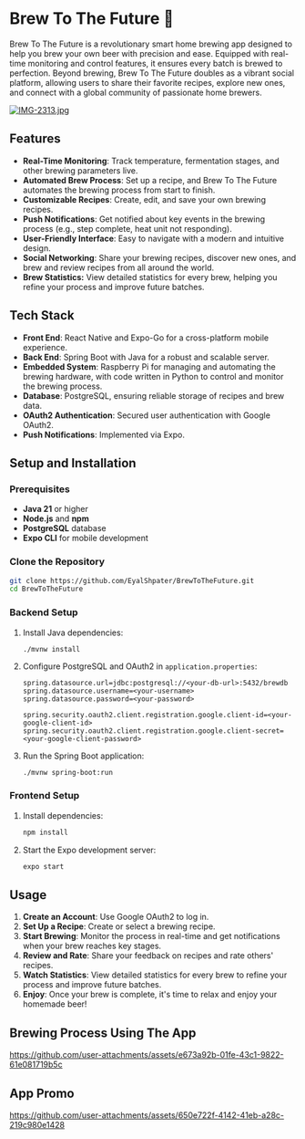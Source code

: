 
# Brew To The Future 🍺

Brew To The Future is a revolutionary smart home brewing app designed to help you brew your own beer with precision and ease. Equipped with real-time monitoring and control features, it ensures every batch is brewed to perfection. Beyond brewing, Brew To The Future doubles as a vibrant social platform, allowing users to share their favorite recipes, explore new ones, and connect with a global community of passionate home brewers.

[![IMG-2313.jpg](https://i.postimg.cc/dQh9L3y6/IMG-2313.jpg)](https://postimg.cc/QVr7zXSK)

## Features

- **Real-Time Monitoring**: Track temperature, fermentation stages, and other brewing parameters live.
- **Automated Brew Process**: Set up a recipe, and Brew To The Future automates the brewing process from start to finish.
- **Customizable Recipes**: Create, edit, and save your own brewing recipes.
- **Push Notifications**: Get notified about key events in the brewing process (e.g., step complete, heat unit not responding).
- **User-Friendly Interface**: Easy to navigate with a modern and intuitive design.
- **Social Networking**: Share your brewing recipes, discover new ones, and brew and review recipes from all around the world.
- **Brew Statistics:** View detailed statistics for every brew, helping you refine your process and improve future batches.

## Tech Stack

- **Front End**: React Native and Expo-Go for a cross-platform mobile experience.
- **Back End**: Spring Boot with Java for a robust and scalable server.
- **Embedded System**: Raspberry Pi for managing and automating the brewing hardware, with code written in Python to control and monitor the brewing process.
- **Database**: PostgreSQL, ensuring reliable storage of recipes and brew data.
- **OAuth2 Authentication**: Secured user authentication with Google OAuth2.
- **Push Notifications**: Implemented via Expo.


## Setup and Installation

### Prerequisites
- **Java 21** or higher
- **Node.js** and **npm**
- **PostgreSQL** database
- **Expo CLI** for mobile development

### Clone the Repository
```bash
git clone https://github.com/EyalShpater/BrewToTheFuture.git
cd BrewToTheFuture
```

### Backend Setup
1. Install Java dependencies:
   ```console
   ./mvnw install
   ```
2. Configure PostgreSQL and OAuth2 in `application.properties`:
   ```properties
   spring.datasource.url=jdbc:postgresql://<your-db-url>:5432/brewdb
   spring.datasource.username=<your-username>
   spring.datasource.password=<your-password>

   spring.security.oauth2.client.registration.google.client-id=<your-google-client-id>
   spring.security.oauth2.client.registration.google.client-secret=<your-google-client-password>
   ```
3. Run the Spring Boot application:
   ```bash
   ./mvnw spring-boot:run
   ```


### Frontend Setup
1. Install dependencies:
   ```bash
   npm install
   ```
2. Start the Expo development server:
   ```bash
   expo start
   ```

## Usage

1. **Create an Account**: Use Google OAuth2 to log in.
2. **Set Up a Recipe**: Create or select a brewing recipe.
3. **Start Brewing**: Monitor the process in real-time and get notifications when your brew reaches key stages.
4. **Review and Rate**: Share your feedback on recipes and rate others' recipes.
5. **Watch Statistics**: View detailed statistics for every brew to refine your process and improve future batches.
6. **Enjoy**: Once your brew is complete, it's time to relax and enjoy your homemade beer!

## Brewing Process Using The App

https://github.com/user-attachments/assets/e673a92b-01fe-43c1-9822-61e081719b5c



## App Promo

https://github.com/user-attachments/assets/650e722f-4142-41eb-a28c-219c980e1428
